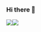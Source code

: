 ### Hi there 👋

<div style="display: flex; flex-direction: row; width=100">
 <img align="center" src="https://github-readme-stats.vercel.app/api?username=MariyanKarakiev&theme=github_dark&show_icons=true" />
 <img align="center" src="https://github-readme-stats.vercel.app/api/top-langs/?username=MariyanKarakiev&layout=compact)(https://github.com/anuraghazra/github-readme-stats)"/>
</div>
